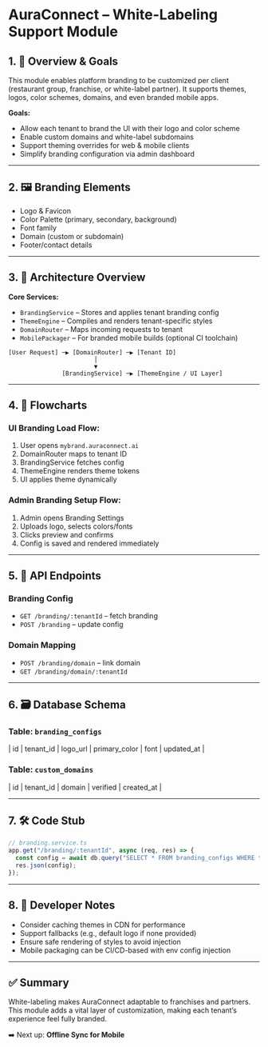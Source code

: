 # AuraConnect – White-Labeling Support Module

## 1. 🧩 Overview & Goals

This module enables platform branding to be customized per client (restaurant group, franchise, or white-label partner). It supports themes, logos, color schemes, domains, and even branded mobile apps.

**Goals:**

- Allow each tenant to brand the UI with their logo and color scheme
- Enable custom domains and white-label subdomains
- Support theming overrides for web & mobile clients
- Simplify branding configuration via admin dashboard

---

## 2. 🖼️ Branding Elements

- Logo & Favicon
- Color Palette (primary, secondary, background)
- Font family
- Domain (custom or subdomain)
- Footer/contact details

---

## 3. 🧱 Architecture Overview

**Core Services:**

- `BrandingService` – Stores and applies tenant branding config
- `ThemeEngine` – Compiles and renders tenant-specific styles
- `DomainRouter` – Maps incoming requests to tenant
- `MobilePackager` – For branded mobile builds (optional CI toolchain)

```
[User Request] ─▶ [DomainRouter] ─▶ [Tenant ID]
                        │
                        ▼
               [BrandingService] ─▶ [ThemeEngine / UI Layer]
```

---

## 4. 🔄 Flowcharts

### UI Branding Load Flow:

1. User opens `mybrand.auraconnect.ai`
2. DomainRouter maps to tenant ID
3. BrandingService fetches config
4. ThemeEngine renders theme tokens
5. UI applies theme dynamically

### Admin Branding Setup Flow:

1. Admin opens Branding Settings
2. Uploads logo, selects colors/fonts
3. Clicks preview and confirms
4. Config is saved and rendered immediately

---

## 5. 📡 API Endpoints

### Branding Config

- `GET /branding/:tenantId` – fetch branding
- `POST /branding` – update config

### Domain Mapping

- `POST /branding/domain` – link domain
- `GET /branding/domain/:tenantId`

---

## 6. 🗃️ Database Schema

### Table: `branding_configs`

\| id | tenant\_id | logo\_url | primary\_color | font | updated\_at |

### Table: `custom_domains`

\| id | tenant\_id | domain | verified | created\_at |

---

## 7. 🛠️ Code Stub

```ts
// branding.service.ts
app.get("/branding/:tenantId", async (req, res) => {
  const config = await db.query("SELECT * FROM branding_configs WHERE tenant_id = $1", [req.params.tenantId]);
  res.json(config);
});
```

---

## 8. 📘 Developer Notes

- Consider caching themes in CDN for performance
- Support fallbacks (e.g., default logo if none provided)
- Ensure safe rendering of styles to avoid injection
- Mobile packaging can be CI/CD-based with env config injection

---

## ✅ Summary

White-labeling makes AuraConnect adaptable to franchises and partners. This module adds a vital layer of customization, making each tenant’s experience feel fully branded.

➡️ Next up: **Offline Sync for Mobile**

